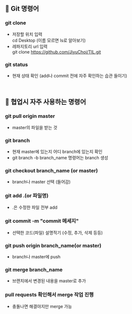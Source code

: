 ## 📌 Git 명령어

### git clone
* 저장할 위치 입력<br>
  cd Desktop (이름 모르면 ls로 알아보기)
* 레파지토리 url 입력<br>
  git clone https://github.com/JiyuChoi/TIL.git
 
### git status
* 현재 상태 확인 (add나 commit 전에 자주 확인하는 습관 들이기)
<br>

## 📌 협업시 자주 사용하는 명령어

### git pull origin master
* master의 파일을 받는 것

### git branch
* 현재 master에 있는지 어디 branch에 있는지 확인
* git branch -b branch_name 명령어는 branch 생성

### git checkout branch_name (or master)
* branch나 master 선택 (들어감)

### git add .(or 파일명)
* .은 수정한 파일 전부 add

### git commit -m "commit 메세지"
* 선택한 코드(파일) 설명적기 (수정, 추가, 삭제 등등)

### git push origin branch_name(or master)
* branch나 master에 push

### git merge branch_name
* 브랜치에서 변경된 내용을 master로 추가

### pull requests 확인해서 merge 작업 진행
* 충돌나면 해결야지만 merge 가능
